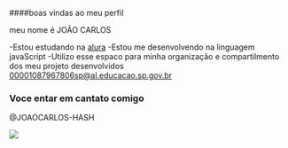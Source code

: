 ####boas vindas ao meu perfil

meu nome é JOÃO CARLOS

  -Estou estudando na [alura](https://WWW.alura.com.br)
-Estou me desenvolvendo na linguagem javaScript
-Utilizo esse espaco para minha organização e compartilmento dos meu projeto desenvolvidos
00001087967806sp@al.educacao.sp.gov.br
### Voce entar em cantato comigo
@JOAOCARLOS-HASH




![](https://media.tenor.com/0GRl16naN8YAAAAi/pokemon-nintendo.gif)

